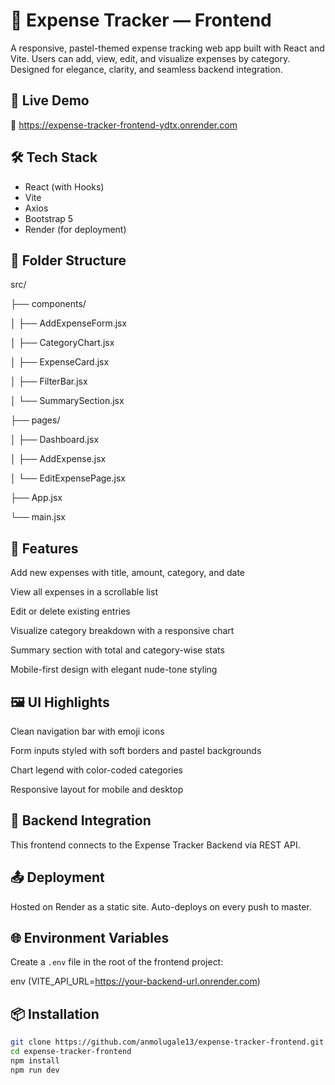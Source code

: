 # 💸 Expense Tracker — Frontend

A responsive, pastel-themed expense tracking web app built with React and Vite. Users can add, view, edit, and visualize expenses by category. Designed for elegance, clarity, and seamless backend integration.

## 🚀 Live Demo

🔗 https://expense-tracker-frontend-ydtx.onrender.com


## 🛠️ Tech Stack

- React (with Hooks)
- Vite
- Axios
- Bootstrap 5
- Render (for deployment)


## 📁 Folder Structure
src/ 

├── components/ 

│  ├── AddExpenseForm.jsx

│  ├── CategoryChart.jsx

│  ├── ExpenseCard.jsx 

│  ├── FilterBar.jsx 

│ └── SummarySection.jsx

├── pages/

│  ├── Dashboard.jsx 

│  ├── AddExpense.jsx 

│  └── EditExpensePage.jsx 

├── App.jsx 

└── main.jsx


## 🧪 Features

Add new expenses with title, amount, category, and date

View all expenses in a scrollable list

Edit or delete existing entries

Visualize category breakdown with a responsive chart

Summary section with total and category-wise stats

Mobile-first design with elegant nude-tone styling


## 🖼️ UI Highlights

Clean navigation bar with emoji icons

Form inputs styled with soft borders and pastel backgrounds

Chart legend with color-coded categories

Responsive layout for mobile and desktop



## 🧩 Backend Integration

This frontend connects to the Expense Tracker Backend via REST API.



## 📤 Deployment

Hosted on Render as a static site. Auto-deploys on every push to master.




## 🌐 Environment Variables

Create a `.env` file in the root of the frontend project:

env
(VITE_API_URL=https://your-backend-url.onrender.com)


## 📦 Installation

```bash
git clone https://github.com/anmolugale13/expense-tracker-frontend.git
cd expense-tracker-frontend
npm install
npm run dev



